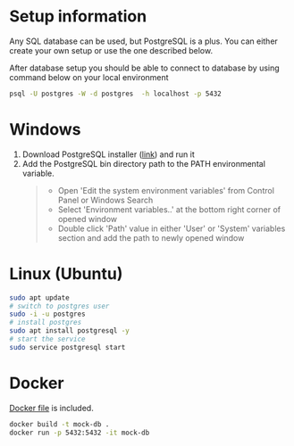 # Setup information

Any SQL database can be used, but PostgreSQL is a plus. You can either create your own setup or use the one described below.

After database setup you should be able to connect to database by using command below on your local environment
```sh
psql -U postgres -W -d postgres  -h localhost -p 5432
```

# Windows

1. Download PostgreSQL installer ([link](https://www.postgresql.org/download/)) and run it
2. Add the PostgreSQL bin directory path to the PATH environmental variable.
   > * Open 'Edit the system environment variables' from Control Panel or Windows Search
   > * Select 'Environment variables..' at the bottom right corner of opened window
   > * Double click 'Path' value in either 'User' or 'System' variables section and add the path to newly opened window

# Linux (Ubuntu)


```sh
sudo apt update
# switch to postgres user
sudo -i -u postgres
# install postgres
sudo apt install postgresql -y
# start the service
sudo service postgresql start
```

# Docker

[Docker file](./Dockerfile) is included.

```sh
docker build -t mock-db .
docker run -p 5432:5432 -it mock-db 
```
